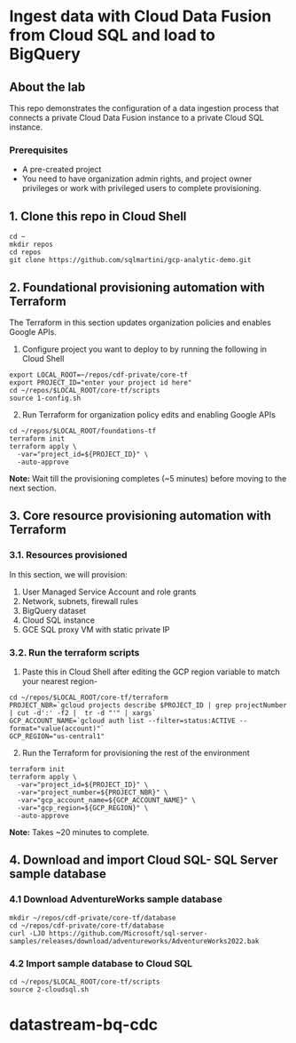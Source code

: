 # Ingest data with Cloud Data Fusion from Cloud SQL and load to BigQuery

## About the lab

This repo demonstrates the configuration of a data ingestion process that connects a private Cloud Data Fusion instance to a private Cloud SQL instance.

### Prerequisites

- A pre-created project
- You need to have organization admin rights, and project owner privileges or work with privileged users to complete provisioning.

## 1. Clone this repo in Cloud Shell

```
cd ~
mkdir repos
cd repos
git clone https://github.com/sqlmartini/gcp-analytic-demo.git
```

## 2. Foundational provisioning automation with Terraform 
The Terraform in this section updates organization policies and enables Google APIs.<br>

1. Configure project you want to deploy to by running the following in Cloud Shell

```
export LOCAL_ROOT=~/repos/cdf-private/core-tf
export PROJECT_ID="enter your project id here"
cd ~/repos/$LOCAL_ROOT/core-tf/scripts
source 1-config.sh
```

2. Run Terraform for organization policy edits and enabling Google APIs

```
cd ~/repos/$LOCAL_ROOT/foundations-tf
terraform init
terraform apply \
  -var="project_id=${PROJECT_ID}" \
  -auto-approve
```

**Note:** Wait till the provisioning completes (~5 minutes) before moving to the next section.

## 3. Core resource provisioning automation with Terraform 

### 3.1. Resources provisioned
In this section, we will provision:
1. User Managed Service Account and role grants
2. Network, subnets, firewall rules
5. BigQuery dataset
6. Cloud SQL instance
7. GCE SQL proxy VM with static private IP

### 3.2. Run the terraform scripts

1. Paste this in Cloud Shell after editing the GCP region variable to match your nearest region-

```
cd ~/repos/$LOCAL_ROOT/core-tf/terraform
PROJECT_NBR=`gcloud projects describe $PROJECT_ID | grep projectNumber | cut -d':' -f2 |  tr -d "'" | xargs`
GCP_ACCOUNT_NAME=`gcloud auth list --filter=status:ACTIVE --format="value(account)"`
GCP_REGION="us-central1"
```

2. Run the Terraform for provisioning the rest of the environment

```
terraform init
terraform apply \
  -var="project_id=${PROJECT_ID}" \
  -var="project_number=${PROJECT_NBR}" \
  -var="gcp_account_name=${GCP_ACCOUNT_NAME}" \
  -var="gcp_region=${GCP_REGION}" \
  -auto-approve
```

**Note:** Takes ~20 minutes to complete.

## 4. Download and import Cloud SQL- SQL Server sample database

### 4.1 Download AdventureWorks sample database

```
mkdir ~/repos/cdf-private/core-tf/database
cd ~/repos/cdf-private/core-tf/database
curl -LJO https://github.com/Microsoft/sql-server-samples/releases/download/adventureworks/AdventureWorks2022.bak
```

### 4.2 Import sample database to Cloud SQL 

```
cd ~/repos/$LOCAL_ROOT/core-tf/scripts
source 2-cloudsql.sh
```

# datastream-bq-cdc

